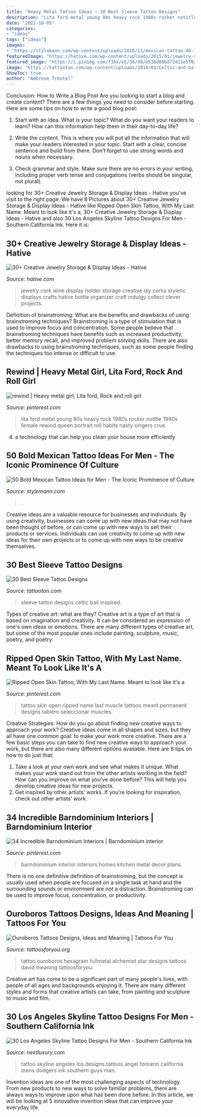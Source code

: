 ```yaml
---
title: "Heavy Metal Tattoo Ideas ~ 30 Best Sleeve Tattoo Designs"
description: "Lita ford metal young 80s heavy rock 1980s rocker notitle 1990s female rewind queen portrait roll habits nasty singers crue"
date: "2022-10-05"
categories:
- "ideas"
tags: ["ideas"]
images:
- "https://stylemann.com/wp-content/uploads/2016/11/mexican-tattoo-46-1024x1024.jpg"
featuredImage: "https://hative.com/wp-content/uploads/2015/01/jewelry-storage-display-ideas/4-wine-cork-jewelry-holder.jpg"
featured_image: "https://i.pinimg.com/736x/e5/38/d8/e538d80bd72411e5f0263852bc0d30a1.jpg"
image: "https://tattooton.com/wp-content/uploads/2014/03/Celtic-and-bali-inspired-sleeve.jpg"
ShowToc: true
author: "Ambrose Treutel"
---
```



Conclusion: How to Write a Blog Post
Are you looking to start a blog and create content? There are a few things you need to consider before starting. Here are some tips on how to write a good blog post:
1. Start with an idea. What is your topic? What do you want your readers to learn? How can this information help them in their day-to-day life?

2. Write the content. This is where you will put all the information that will make your readers interested in your topic. Start with a clear, concise sentence and build from there. Don’t forget to use strong words and nouns when necessary.

3. Check grammar and style. Make sure there are no errors in your writing, including proper verb tense and conjugations (verbs should be singular, not plural).

	

		
looking for 30+ Creative Jewelry Storage &amp; Display Ideas - Hative you've visit to the right page. We have 8 Pictures about 30+ Creative Jewelry Storage &amp; Display Ideas - Hative like Ripped Open Skin Tattoo, With My Last Name. Meant to look like it&#039;s a, 30+ Creative Jewelry Storage &amp; Display Ideas - Hative and also 30 Los Angeles Skyline Tattoo Designs For Men - Southern California Ink. Here it is:
		
    
## 30+ Creative Jewelry Storage &amp; Display Ideas - Hative

<img loading=lazy src="https://hative.com/wp-content/uploads/2015/01/jewelry-storage-display-ideas/4-wine-cork-jewelry-holder.jpg" onerror="this.onerror=null;this.src='https://tse3.mm.bing.net/th?id=OIP.FwVNXz2MrSzob-lrHpXaiQHaKW&amp;pid=15.1';" alt="30+ Creative Jewelry Storage &amp; Display Ideas - Hative">

_Source: hative.com_

>jewelry cork wine display holder storage creative diy corks styletic displays crafts hative bottle organizer craft indulgy collect clever projects. 

	

Definition of brainstroming: What are the benefits and drawbacks of using brainstroming techniques?
Brainstroming is a type of stimulation that is used to improve focus and concentration. Some people believe that brainstroming techniques have benefits such as increased productivity, better memory recall, and improved problem solving skills. There are also drawbacks to using brainstroming techniques, such as some people finding the techniques too intense or difficult to use.

    
## Rewind | Heavy Metal Girl, Lita Ford, Rock And Roll Girl

<img loading=lazy src="https://i.pinimg.com/736x/e5/38/d8/e538d80bd72411e5f0263852bc0d30a1.jpg" onerror="this.onerror=null;this.src='https://tse4.mm.bing.net/th?id=OIP.YT3OQb3Bl_sUdoK9r6zC8wHaK1&amp;pid=15.1';" alt="rewind | Heavy metal girl, Lita ford, Rock and roll girl">

_Source: pinterest.com_

>lita ford metal young 80s heavy rock 1980s rocker notitle 1990s female rewind queen portrait roll habits nasty singers crue. 

	

4. a technology that can help you clean your house more efficiently

    
## 50 Bold Mexican Tattoo Ideas For Men - The Iconic Prominence Of Culture

<img loading=lazy src="https://stylemann.com/wp-content/uploads/2016/11/mexican-tattoo-46-1024x1024.jpg" onerror="this.onerror=null;this.src='https://tse3.mm.bing.net/th?id=OIP.K291wbY5ozfNIS66OS-qNQHaHa&amp;pid=15.1';" alt="50 Bold Mexican Tattoo Ideas for Men - The Iconic Prominence of Culture">

_Source: stylemann.com_

>. 

	

Creative ideas are a valuable resource for businesses and individuals. By using creativity, businesses can come up with new ideas that may not have been thought of before, or can come up with new ways to sell their products or services. Individuals can use creativity to come up with new ideas for their own projects or to come up with new ways to be creative themselves.

    
## 30 Best Sleeve Tattoo Designs

<img loading=lazy src="https://tattooton.com/wp-content/uploads/2014/03/Celtic-and-bali-inspired-sleeve.jpg" onerror="this.onerror=null;this.src='https://tse4.mm.bing.net/th?id=OIP.RLwAlaDD_RjM1m9SAnSUBQHaQC&amp;pid=15.1';" alt="30 Best Sleeve Tattoo Designs">

_Source: tattooton.com_

>sleeve tattoo designs celtic bali inspired. 

	

Types of creative art: what are they?
Creative art is a type of art that is based on imagination and creativity. It can be considered an expression of one's own ideas or emotions. There are many different types of creative art, but some of the most popular ones include painting, sculpture, music, poetry, and poetry.

    
## Ripped Open Skin Tattoo, With My Last Name. Meant To Look Like It&#039;s A

<img loading=lazy src="https://s-media-cache-ak0.pinimg.com/736x/c1/b5/db/c1b5db83033d21329947eaace113c914.jpg" onerror="this.onerror=null;this.src='https://tse2.mm.bing.net/th?id=OIP.o-mdz86_k7sATKJNgUnpgwHaJ3&amp;pid=15.1';" alt="Ripped Open Skin Tattoo, With My Last Name. Meant to look like it&#039;s a">

_Source: pinterest.com_

>tattoo skin open ripped name last muscle tattoos meant permanent designs tablero seleccionar muscles. 

	

Creative Strategies: How do you go about finding new creative ways to approach your work?
Creative ideas come in all shapes and sizes, but they all have one common goal: to make your work more creative. There are a few basic steps you can take to find new creative ways to approach your work, but there are also many different options available. Here are 8 tips on how to do just that: 
1. Take a look at your own work and see what makes it unique. What makes your work stand out from the other artists working in the field? How can you improve on what you’ve done before? This will help you develop creative ideas for new projects. 
2. Get inspired by other artists’ works. If you’re looking for inspiration, check out other artists’ work.

    
## 34 Incredible Barndominium Interiors | Barndominium Interior

<img loading=lazy src="https://i.pinimg.com/736x/fb/5c/7d/fb5c7dc4cb85c4ae7b43eb6ac7091ede.jpg" onerror="this.onerror=null;this.src='https://tse4.mm.bing.net/th?id=OIP.seoNEscsaGiVxx2cl8cZMQHaEn&amp;pid=15.1';" alt="34 Incredible Barndominium Interiors | Barndominium interior">

_Source: pinterest.com_

>barndominium interior interiors homes kitchen metal decor plans. 

	

There is no one definitive definition of brainstroming, but the concept is usually used when people are focused on a single task at hand and the surrounding sounds or environment are not a distraction. Brainstroming can be used to improve focus, concentration, or productivity.

    
## Ouroboros Tattoos Designs, Ideas And Meaning | Tattoos For You

<img loading=lazy src="https://www.tattoosforyou.org/wp-content/uploads/2013/11/Ouroboros-Tattoo-For-Men.jpg" onerror="this.onerror=null;this.src='https://tse1.mm.bing.net/th?id=OIP.6gCX1sqIJWeF5EDbRReKLgHaLH&amp;pid=15.1';" alt="Ouroboros Tattoos Designs, Ideas and Meaning | Tattoos For You">

_Source: tattoosforyou.org_

>tattoo ouroboros hexagram fullmetal alchemist star designs tattoos david meaning tattoosforyou. 

	

Creative art has come to be a significant part of many people's lives, with people of all ages and backgrounds enjoying it. There are many different styles and forms that creative artists can take, from painting and sculpture to music and film.

    
## 30 Los Angeles Skyline Tattoo Designs For Men - Southern California Ink

<img loading=lazy src="http://nextluxury.com/wp-content/uploads/forearm-city-of-los-angeles-skyline-mens-tattoo-designs.jpg" onerror="this.onerror=null;this.src='https://tse4.mm.bing.net/th?id=OIP.AbxYmbjbLNMuQK-FSkvh6gHaJ4&amp;pid=15.1';" alt="30 Los Angeles Skyline Tattoo Designs For Men - Southern California Ink">

_Source: nextluxury.com_

>tattoo skyline angeles los designs tattoos angel forearm california mens dodgers ink southern guys man. 

	

Invention ideas are one of the most challenging aspects of technology. From new products to new ways to solve familiar problems, there are always ways to improve upon what has been done before. In this article, we will be looking at 5 innovative invention ideas that can improve your everyday life.

